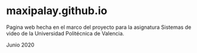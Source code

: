 # maxipalay.github.io

Pagina web hecha en el marco del proyecto para la asignatura Sistemas de video de la Universidad Politécnica de Valencia.

Junio 2020
